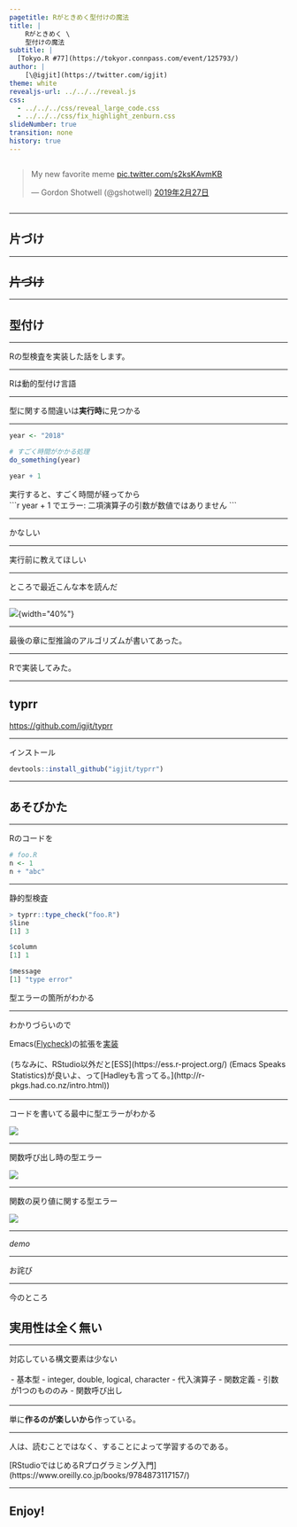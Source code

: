 ```yaml
---
pagetitle: Rがときめく型付けの魔法
title: |
    Rがときめく \
    型付けの魔法
subtitle: |
  [Tokyo.R #77](https://tokyor.connpass.com/event/125793/)
author: |
    [\@igjit](https://twitter.com/igjit)
theme: white
revealjs-url: ../../../reveal.js
css:
  - ../../../css/reveal_large_code.css
  - ../../../css/fix_highlight_zenburn.css
slideNumber: true
transition: none
history: true
---
```


<div style="display: inline-block">
<blockquote class="twitter-tweet" data-lang="ja"><p lang="en" dir="ltr">My new favorite meme <a href="https://t.co/s2ksKAvmKB">pic.twitter.com/s2ksKAvmKB</a></p>&mdash; Gordon Shotwell (@gshotwell) <a href="https://twitter.com/gshotwell/status/1100773100617121793?ref_src=twsrc%5Etfw">2019年2月27日</a></blockquote>
</div>

<script async src="https://platform.twitter.com/widgets.js" charset="utf-8"></script>

---

## 片づけ

---

## ~~片づけ~~

---

## 型付け

---

Rの型検査を実装した話をします。

---

Rは動的型付け言語

---

型に関する間違いは**実行時**に見つかる

---

```r
year <- "2018"

# すごく時間がかかる処理
do_something(year)

year + 1
```

<div class="fragment">
実行すると、すごく時間が経ってから
</div>

<div class="fragment">
```r
 year + 1 でエラー:  二項演算子の引数が数値ではありません
```
</div>

---

かなしい

---

実行前に教えてほしい

---

ところで最近こんな本を読んだ

---

![](images/copl.jpg){width="40%"}

---

最後の章に型推論のアルゴリズムが書いてあった。

---

Rで実装してみた。

---

## typrr

<https://github.com/igjit/typrr>

---

インストール

```r
devtools::install_github("igjit/typrr")
```

---

## あそびかた

---

Rのコードを

```r
# foo.R
n <- 1
n + "abc"
```

---

静的型検査

```r
> typrr::type_check("foo.R")
$line
[1] 3

$column
[1] 1

$message
[1] "type error"
```

型エラーの箇所がわかる

---

わかりづらいので

Emacs([Flycheck](https://www.flycheck.org))の拡張を[実装](https://github.com/igjit/typrr/blob/master/inst/emacs/flycheck-typrr.el)

<div class="fragment text-small" style="padding: 0.2em">
(ちなみに、RStudio以外だと[ESS](https://ess.r-project.org/) (Emacs Speaks Statistics)が良いよ、って[Hadleyも言ってる。](http://r-pkgs.had.co.nz/intro.html))
</div>

---

コードを書いてる最中に型エラーがわかる

![](images/flycheck1.png)

---

関数呼び出し時の型エラー

![](images/flycheck2.png)

---

関数の戻り値に関する型エラー

![](images/flycheck3.png)

---

*demo*

---

お詫び

---

今のところ

## 実用性は全く無い

---

対応している構文要素は少ない

<div style="padding: 0.2em">
- 基本型
    - integer, double, logical, character
- 代入演算子
- 関数定義
    - 引数が1つのもののみ
- 関数呼び出し
</div>

---

単に**作るのが楽しいから**作っている。

---

人は、読むことではなく、することによって学習するのである。

<p class="text-small">
[RStudioではじめるRプログラミング入門](https://www.oreilly.co.jp/books/9784873117157/)
</p>

---

## Enjoy!
